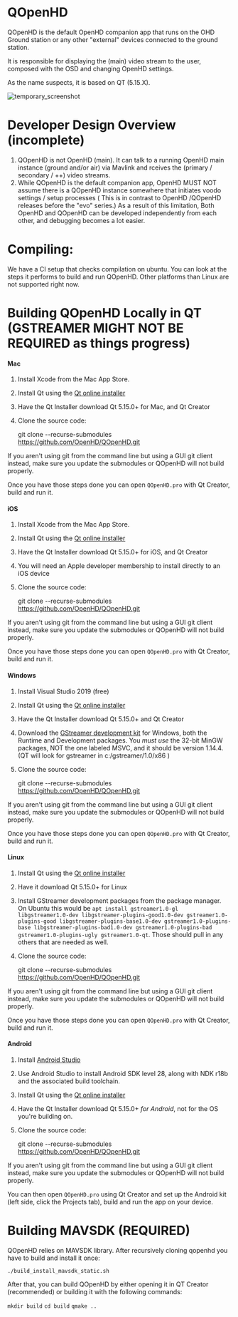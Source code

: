 # QOpenHD

QOpenHD is the default OpenHD companion app that runs on the OHD Ground station or any other "external" devices connected to the ground station.

It is responsible for displaying the (main) video stream to the user, composed with the OSD and changing OpenHD settings.

As the name suspects, it is based on QT (5.15.X).

![temporary_screenshot](wiki/temporary_screenshot.png)

# Developer Design Overview (incomplete)
1) QOpenHD is not OpenHD (main). It can talk to a running OpenHD main instance (ground and/or air) via Mavlink and rceives the (primary / secondary / ++) video streams. 
2) While QOpenHD is the default companion app, OpenHD MUST NOT assume there is a QOpenHD instance somewhere that initiates voodo settings / setup processes
( This is in contrast to OpenHD /QOpenHD releases before the "evo" series.) As a result of this limitation, Both OpenHD and QOpenHD can be developed independently from each other, and debugging becomes a lot easier.

# Compiling:
We have a CI setup that checks compilation on ubuntu. You can look at the steps it performs to build and run QOpenHD.
Other platforms than Linux are not supported right now.

# Building QOpenHD Locally in QT (GSTREAMER MIGHT NOT BE REQUIRED as things progress)
#### Mac

1. Install Xcode from the Mac App Store.

2. Install Qt using the [Qt online installer](https://www.qt.io/download-qt-installer)

3. Have the Qt Installer download Qt 5.15.0+ for Mac, and Qt Creator

4. Clone the source code:

    git clone --recurse-submodules https://github.com/OpenHD/QOpenHD.git

If you aren't using git from the command line but using a GUI git client instead, make sure
you update the submodules or QOpenHD will not build properly.
    

Once you have those steps done you can open `QOpenHD.pro` with Qt Creator, build and run it.

#### iOS

1. Install Xcode from the Mac App Store.

2. Install Qt using the [Qt online installer](https://www.qt.io/download-qt-installer)

3. Have the Qt Installer download Qt 5.15.0+ for iOS, and Qt Creator

4. You will need an Apple developer membership to install directly to an iOS device

5. Clone the source code:

    git clone --recurse-submodules https://github.com/OpenHD/QOpenHD.git

If you aren't using git from the command line but using a GUI git client instead, make sure
you update the submodules or QOpenHD will not build properly.

Once you have those steps done you can open `QOpenHD.pro` with Qt Creator, build and run it.

#### Windows

1. Install Visual Studio 2019 (free)

2. Install Qt using the [Qt online installer](https://www.qt.io/download-qt-installer)

3. Have the Qt Installer download Qt 5.15.0+ and Qt Creator

4. Download the [GStreamer development kit](https://gstreamer.freedesktop.org/download/) for Windows, both the Runtime and Development packages. You *must use* the 32-bit MinGW packages, NOT the one labeled MSVC, and it should be version 1.14.4. (QT will look for gstreamer in c:/gstreamer/1.0/x86 )

5. Clone the source code:

    git clone --recurse-submodules https://github.com/OpenHD/QOpenHD.git

If you aren't using git from the command line but using a GUI git client instead, make sure
you update the submodules or QOpenHD will not build properly.

Once you have those steps done you can open `QOpenHD.pro` with Qt Creator, build and run it.

#### Linux

1. Install Qt using the [Qt online installer](https://www.qt.io/download-qt-installer)

2. Have it download Qt 5.15.0+ for Linux 

3. Install GStreamer development packages from the package manager. On Ubuntu this would be `apt install gstreamer1.0-gl libgstreamer1.0-dev libgstreamer-plugins-good1.0-dev gstreamer1.0-plugins-good libgstreamer-plugins-base1.0-dev gstreamer1.0-plugins-base libgstreamer-plugins-bad1.0-dev gstreamer1.0-plugins-bad gstreamer1.0-plugins-ugly gstreamer1.0-qt`. Those should pull in any others that are needed as well.

4. Clone the source code:

    git clone --recurse-submodules https://github.com/OpenHD/QOpenHD.git

If you aren't using git from the command line but using a GUI git client instead, make sure
you update the submodules or QOpenHD will not build properly.

Once you have those steps done you can open `QOpenHD.pro` with Qt Creator, build and run it.

#### Android

1. Install [Android Studio](https://developer.android.com/studio)

2. Use Android Studio to install Android SDK level 28, along with NDK r18b and the associated build toolchain.

3. Install Qt using the [Qt online installer](https://www.qt.io/download-qt-installer)

4. Have the Qt Installer download Qt 5.15.0+ *for Android*, not for the OS you're building on.

5. Clone the source code:

    git clone --recurse-submodules https://github.com/OpenHD/QOpenHD.git

If you aren't using git from the command line but using a GUI git client instead, make sure
you update the submodules or QOpenHD will not build properly.

You can then open `QOpenHD.pro` using Qt Creator and set up the Android kit (left side, click the Projects tab), build and run the app on your device.



# Building MAVSDK (REQUIRED)
QOpenHD relies on MAVSDK library. After recursively cloning qopenhd you have to build and install it once:

`./build_install_mavsdk_static.sh`

After that, you can build QOpenHD by either opening it in QT Creator (recommended) or building it with the following commands:

`mkdir build`
`cd build`
`qmake ..`
